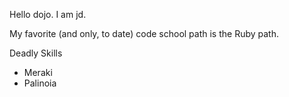 Hello dojo.  I am jd.

My favorite (and only, to date) code school path is the Ruby path.

Deadly Skills

* Meraki
* Palinoia
